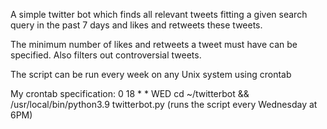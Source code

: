 A simple twitter bot which finds all relevant tweets fitting a given search query in the past 7 days and likes and retweets these tweets.

The minimum number of likes and retweets a tweet must have can be specified. Also filters out controversial tweets.

The script can be run every week on any Unix system using crontab 

My crontab specification: 0 18 * * WED cd ~/twitterbot && /usr/local/bin/python3.9 twitterbot.py (runs the script every Wednesday at 6PM)
